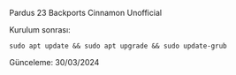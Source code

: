 Pardus 23 Backports Cinnamon Unofficial

Kurulum sonrası:

```
sudo apt update && sudo apt upgrade && sudo update-grub
```

Günceleme: 30/03/2024
